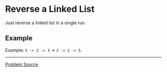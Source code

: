 # Reverse a Linked List

Just reverse a linked list in a single run.

Example
-------

Example: `5 -> 2 -> 3` -> `3 -> 2 -> 5`.

---

[Problem Source](https://nikita.tk).